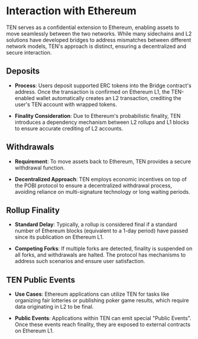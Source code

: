 # Interaction with Ethereum

TEN serves as a confidential extension to Ethereum, enabling assets to move seamlessly between the two networks. While many sidechains and L2 solutions have developed bridges to address mismatches between different network models, TEN's approach is distinct, ensuring a decentralized and secure interaction.

## Deposits[​](#deposits "Direct link to Deposits")

* **Process**: Users deposit supported ERC tokens into the Bridge contract's address. Once the transaction is confirmed on Ethereum L1, the TEN-enabled wallet automatically creates an L2 transaction, crediting the user's TEN account with wrapped tokens.

* **Finality Consideration**: Due to Ethereum's probabilistic finality, TEN introduces a dependency mechanism between L2 rollups and L1 blocks to ensure accurate crediting of L2 accounts.

## Withdrawals[​](#withdrawals "Direct link to Withdrawals")

* **Requirement**: To move assets back to Ethereum, TEN provides a secure withdrawal function.

* **Decentralized Approach**: TEN employs economic incentives on top of the POBI protocol to ensure a decentralized withdrawal process, avoiding reliance on multi-signature technology or long waiting periods.

## Rollup Finality[​](#rollup-finality "Direct link to Rollup Finality")

* **Standard Delay**: Typically, a rollup is considered final if a standard number of Ethereum blocks (equivalent to a 1-day period) have passed since its publication on Ethereum L1.

* **Competing Forks**: If multiple forks are detected, finality is suspended on all forks, and withdrawals are halted. The protocol has mechanisms to address such scenarios and ensure user satisfaction.

## TEN Public Events[​](#ten-public-events "Direct link to TEN Public Events")

* **Use Cases**: Ethereum applications can utilize TEN for tasks like organizing fair lotteries or publishing poker game results, which require data originating in L2 to be final.

* **Public Events**: Applications within TEN can emit special "Public Events". Once these events reach finality, they are exposed to external contracts on Ethereum L1.

